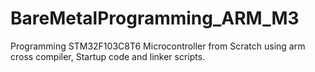 # BareMetalProgramming_ARM_M3
Programming STM32F103C8T6 Microcontroller from Scratch using arm cross compiler, Startup code and linker scripts.
